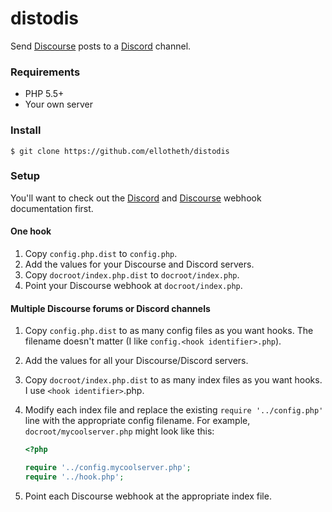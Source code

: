 # distodis

Send [Discourse](https://discourse.org) posts to a
[Discord](https://discordapp.com/) channel.

### Requirements

- PHP 5.5+
- Your own server

### Install

```
$ git clone https://github.com/ellotheth/distodis
```

### Setup

You'll want to check out the
[Discord](https://support.discordapp.com/hc/en-us/articles/228383668-Intro-to-Webhooks)
and [Discourse](https://meta.discourse.org/t/setting-up-webhooks/49045) webhook
documentation first.

#### One hook

1. Copy `config.php.dist` to `config.php`.
1. Add the values for your Discourse and Discord servers.
1. Copy `docroot/index.php.dist` to `docroot/index.php`.
1. Point your Discourse webhook at `docroot/index.php`.

#### Multiple Discourse forums or Discord channels

1. Copy `config.php.dist` to as many config files as you want hooks. The
   filename doesn't matter (I like `config.<hook identifier>.php`).
1. Add the values for all your Discourse/Discord servers.
1. Copy `docroot/index.php.dist` to as many index files as you want hooks. I
   use `<hook identifier>`.php.
1. Modify each index file and replace the existing `require '../config.php'`
   line with the appropriate config filename. For example,
   `docroot/mycoolserver.php` might look like this:

     ```php
     <?php

     require '../config.mycoolserver.php';
     require '../hook.php';
     ```

1. Point each Discourse webhook at the appropriate index file.
